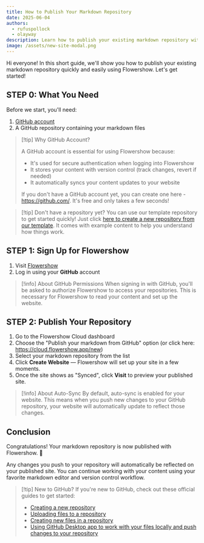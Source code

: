 ```yaml
---
title: How to Publish Your Markdown Repository
date: 2025-06-04
authors:
  - rufuspollock
  - olayway
description: Learn how to publish your existing markdown repository with Flowershow in 2 simple steps.
image: /assets/new-site-modal.png
---
```


Hi everyone! In this short guide, we'll show you how to publish your existing markdown repository quickly and easily using Flowershow. Let's get started!

## STEP 0: What You Need

Before we start, you'll need:
1. [GitHub account](https://github.com/)
2. A GitHub repository containing your markdown files

> [!tip] Why GitHub Account?
> 
> A GitHub account is essential for using Flowershow because:
> - It's used for secure authentication when logging into Flowershow
> - It stores your content with version control (track changes, revert if needed)
> - It automatically syncs your content updates to your website
> 
> If you don't have a GitHub account yet, you can create one here - https://github.com/. It's free and only takes a few seconds!


> [!tip] Don't have a repository yet?
> You can use our template repository to get started quickly! Just click [here to create a new repository from our template](https://github.com/new?template_owner=flowershow&template_name=flowershow-cloud-template). It comes with example content to help you understand how things work.

## STEP 1: Sign Up for Flowershow

1. Visit [Flowershow](https://cloud.flowershow.app/)
2. Log in using your **GitHub** account

> [!info] About GitHub Permissions
> When signing in with GitHub, you'll be asked to authorize Flowershow to access your repositories. This is necessary for Flowershow to read your content and set up the website.

## STEP 2: Publish Your Repository

1. Go to the Flowershow Cloud dashboard
2. Choose the "Publish your markdown from GitHub" option (or click here: https://cloud.flowershow.app/new)
3. Select your markdown repository from the list
4. Click **Create Website** — Flowershow will set up your site in a few moments.
5. Once the site shows as "Synced", click **Visit** to preview your published site.

> [!info] About Auto-Sync
> By default, auto-sync is enabled for your website. This means when you push new changes to your GitHub repository, your website will automatically update to reflect those changes.

## Conclusion

Congratulations! Your markdown repository is now published with Flowershow. 💐

Any changes you push to your repository will automatically be reflected on your published site. You can continue working with your content using your favorite markdown editor and version control workflow.

> [!tip] New to GitHub?
> If you're new to GitHub, check out these official guides to get started:
> - [Creating a new repository](https://docs.github.com/en/repositories/creating-and-managing-repositories/quickstart-for-repositories)
> - [Uploading files to a repository](https://docs.github.com/en/repositories/working-with-files/managing-files/adding-files-to-a-repository)
> - [Creating new files in a repository](https://docs.github.com/en/repositories/working-with-files/managing-files/creating-new-files)
> - [Using GitHub Desktop app to work with your files locally and push changes to your repository](https://docs.github.com/en/desktop/overview/getting-started-with-github-desktop)
